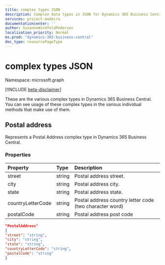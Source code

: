 ```yaml
---
title: complex types JSON 
description: Complex data types in JSON for Dynamics 365 Business Central.
services: project-madeira
documentationcenter: ''
author: SusanneWindfeldPedersen
localization_priority: Normal
ms.prod: "dynamics-365-business-central"
doc_type: resourcePageType
---
```


# complex types JSON

Namespace: microsoft.graph

[!INCLUDE [beta-disclaimer](../../includes/beta-disclaimer.md)]

These are the various complex types in Dynamics 365 Business Central. You can see usage of these complex types in the various individual methods that make use of them.

## Postal address

Represents a Postal Address complex type in Dynamics 365 Business Central.

### Properties
| Property	   | Type	    |Description             |
|:-------------|:---------|:-----------------------|
|street        |string    |Postal address street.  |
|city          |string    |Postal address city.    |
|state         |string    |Postal address state.   |
|countryLetterCode|string |Postal address country letter code (two character word)|
|postalCode    |string    |Postal address post code|

```json
"PostalAddress" 
{ 
"street": "string",
"city": "string", 
"state": "string", 
"countryLetterCode": "string", 
"postalCode": "string" 
} 
 ```




